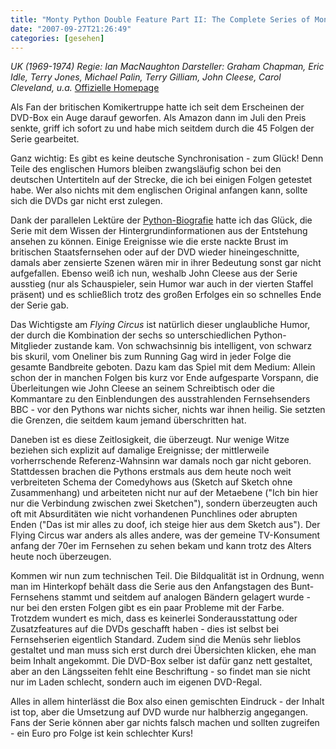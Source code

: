 ```yaml
---
title: "Monty Python Double Feature Part II: The Complete Series of Monty Python's Flying Circus"
date: "2007-09-27T21:26:49"
categories: [gesehen]
---
```


*UK (1969-1974)
Regie: Ian MacNaughton
Darsteller: Graham Chapman, Eric Idle, Terry Jones, Michael Palin, Terry Gilliam, John Cleese, Carol Cleveland, u.a.*
[Offizielle Homepage](http://www.pythonline.com/)

Als Fan der britischen Komikertruppe hatte ich seit dem Erscheinen der DVD-Box ein Auge darauf geworfen. Als Amazon dann im Juli den Preis senkte, griff ich sofort zu und habe mich seitdem durch die 45 Folgen der Serie gearbeitet.

Ganz wichtig: Es gibt es keine deutsche Synchronisation - zum Glück! Denn Teile des englischen Humors bleiben zwangsläufig schon bei den deutschen Untertiteln auf der Strecke, die ich bei einigen Folgen getestet habe. Wer also nichts mit dem englischen Original anfangen kann, sollte sich die DVDs gar nicht erst zulegen.

Dank der parallelen Lektüre der [Python-Biografie](/2007/09/09/monty-python-double-feature-part-i-the-pythons-autobiography-by-the-pythons/) hatte ich das Glück, die Serie mit dem Wissen der Hintergrundinformationen aus der Entstehung ansehen zu können. Einige Ereignisse wie die erste nackte Brust im britischen Staatsfernsehen oder auf der DVD wieder hineingeschnitte, damals aber zensierte Szenen wären mir in ihrer Bedeutung sonst gar nicht aufgefallen. Ebenso weiß ich nun, weshalb John Cleese aus der Serie ausstieg (nur als Schauspieler, sein Humor war auch in der vierten Staffel präsent) und es schließlich trotz des großen Erfolges ein so schnelles Ende der Serie gab.

Das Wichtigste am *Flying Circus* ist natürlich dieser unglaubliche Humor, der durch die Kombination der sechs so unterschiedlichen Python-Mitglieder zustande kam. Von schwachsinnig bis intelligent, von schwarz bis skuril, vom Oneliner bis zum Running Gag wird in jeder Folge die gesamte Bandbreite geboten. Dazu kam das Spiel mit dem Medium: Allein schon der in manchen Folgen bis kurz vor Ende aufgesparte Vorspann, die Überleitungen wie John Cleese an seinem Schreibtisch oder die Kommantare zu den Einblendungen des ausstrahlenden Fernsehsenders BBC - vor den Pythons war nichts sicher, nichts war ihnen heilig. Sie setzten die Grenzen, die seitdem kaum jemand überschritten hat.

Daneben ist es diese Zeitlosigkeit, die überzeugt. Nur wenige Witze beziehen sich explizit auf damalige Ereignisse; der mittlerweile vorherrschende Referenz-Wahnsinn war damals noch gar nicht geboren. Stattdessen brachen die Pythons erstmals aus dem heute noch weit verbreiteten Schema der Comedyhows aus (Sketch auf Sketch ohne Zusammenhang) und arbeiteten nicht nur auf der Metaebene ("Ich bin hier nur die Verbindung zwischen zwei Sketchen"), sondern überzeugten auch oft mit Absurditäten wie nicht vorhandenen Punchlines oder abrupten Enden ("Das ist mir alles zu doof, ich steige hier aus dem Sketch aus"). Der Flying Circus war anders als alles andere, was der gemeine TV-Konsument anfang der 70er im Fernsehen zu sehen bekam und kann trotz des Alters heute noch überzeugen.

Kommen wir nun zum technischen Teil. Die Bildqualität ist in Ordnung, wenn man im Hinterkopf behält dass die Serie aus den Anfangstagen des Bunt-Fernsehens stammt und seitdem auf analogen Bändern gelagert wurde - nur bei den ersten Folgen gibt es ein paar Probleme mit der Farbe. Trotzdem wundert es mich, dass es keinerlei Sonderausstattung oder Zusatzfeatures auf die DVDs geschafft haben - dies ist selbst bei Fernsehserien eigentlich Standard. Zudem sind die Menüs sehr lieblos gestaltet und man muss sich erst durch drei Übersichten klicken, ehe man beim Inhalt angekommt. Die DVD-Box selber ist dafür ganz nett gestaltet, aber an den Längsseiten fehlt eine Beschriftung - so findet man sie nicht nur im Laden schlecht, sondern auch im eigenen DVD-Regal.

Alles in allem hinterlässt die Box also einen gemischten Eindruck - der Inhalt ist top, aber die Umsetzung auf DVD wurde nur halbherzig angegangen. Fans der Serie können aber gar nichts falsch machen und sollten zugreifen - ein Euro pro Folge ist kein schlechter Kurs!
